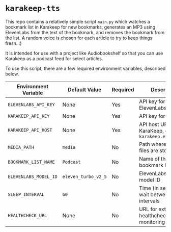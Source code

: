 # `karakeep-tts`

This repo contains a relatively simple script `main.py` which watches a bookmark list in Karakeep for new bookmarks, generates an MP3 using ElevenLabs from the text of the bookmark, and removes the bookmark from the list. A random voice is chosen for each article to try to keep things fresh. :)

It is intended for use with a project like Audiobookshelf so that you can use Karakeep as a podcast feed for select articles.

To use this script, there are a few required environment variables, described below.

| Environment Variable     | Default Value           | Required | Description                                      |
|--------------------------|--------------------------|----------|--------------------------------------------------|
| `ELEVENLABS_API_KEY`     | None                     | Yes      | API key for ElevenLabs                           |
| `KARAKEEP_API_KEY`       | None                     | Yes      | API key for KaraKeep                             |
| `KARAKEEP_API_HOST`      | None                     | Yes      | API host URL for KaraKeep, e.g. `karakeep.example.com`                        |
| `MEDIA_PATH`             | `media`                  | No       | Path where media files are stored                |
| `BOOKMARK_LIST_NAME`     | `Podcast`                | No       | Name of the bookmark list                        |
| `ELEVENLABS_MODEL_ID`    | `eleven_turbo_v2_5`      | No       | ElevenLabs voice model ID                        |
| `SLEEP_INTERVAL`         | `60`                     | No       | Time (in seconds) to wait between intervals      |
| `HEALTHCHECK_URL`        | None                       | No       | URL for external healthcheck monitoring          |